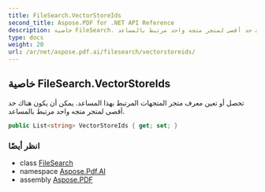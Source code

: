 ```yaml
---
title: FileSearch.VectorStoreIds
second_title: Aspose.PDF for .NET API Reference
description: خاصية FileSearch. تحصل أو تعين معرف متجر المتجهات المرتبط بهذا المساعد. يمكن أن يكون هناك حد أقصى لمتجر متجه واحد مرتبط بالمساعد
type: docs
weight: 20
url: /ar/net/aspose.pdf.ai/filesearch/vectorstoreids/
---
```

## خاصية FileSearch.VectorStoreIds

تحصل أو تعين معرف متجر المتجهات المرتبط بهذا المساعد. يمكن أن يكون هناك حد أقصى لمتجر متجه واحد مرتبط بالمساعد.

```csharp
public List<string> VectorStoreIds { get; set; }
```

### انظر أيضًا

* class [FileSearch](../)
* namespace [Aspose.Pdf.AI](../../../aspose.pdf.ai/)
* assembly [Aspose.PDF](../../../)